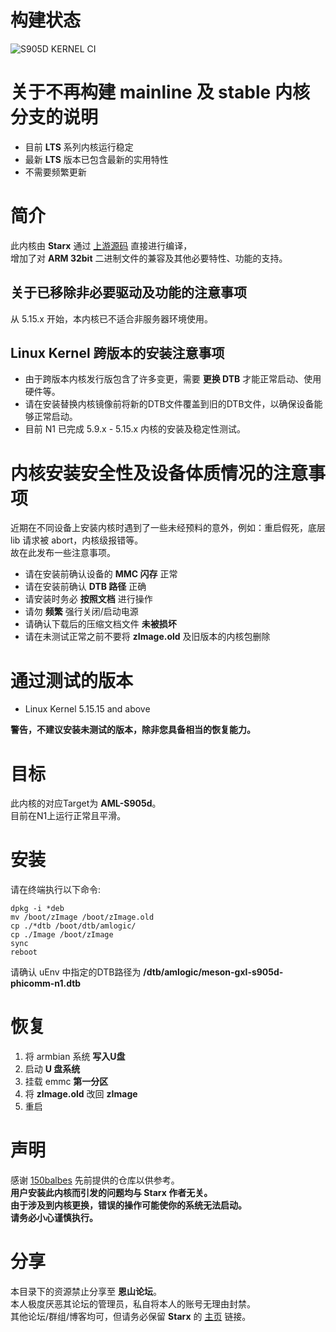 # 构建状态

![S905D KERNEL CI](https://github.com/SuzukiHonoka/s905d-kernel-precompiled/workflows/S905D%20KERNEL%20CI/badge.svg?branch=master)

# 关于不再构建 mainline 及 stable 内核分支的说明 

- 目前 **LTS** 系列内核运行稳定
- 最新 **LTS** 版本已包含最新的实用特性
- 不需要频繁更新

# 简介

此内核由 **Starx** 通过 [上游源码](https://www.kernel.org/) 直接进行编译，  
增加了对 **ARM 32bit** 二进制文件的兼容及其他必要特性、功能的支持。  

## 关于已移除非必要驱动及功能的注意事项

从 5.15.x 开始，本内核已不适合非服务器环境使用。

## Linux Kernel 跨版本的安装注意事项

- 由于跨版本内核发行版包含了许多变更，需要 **更换 DTB** 才能正常启动、使用硬件等。  
- 请在安装替换内核镜像前将新的DTB文件覆盖到旧的DTB文件，以确保设备能够正常启动。  
- 目前 N1 已完成 5.9.x - 5.15.x 内核的安装及稳定性测试。

# 内核安装安全性及设备体质情况的注意事项

近期在不同设备上安装内核时遇到了一些未经预料的意外，例如：重启假死，底层 lib 请求被 abort，内核级报错等。  
故在此发布一些注意事项。  

- 请在安装前确认设备的 **MMC 闪存** 正常
- 请在安装前确认 **DTB 路径** 正确
- 请安装时务必 **按照文档** 进行操作
- 请勿 **频繁** 强行关闭/启动电源
- 请确认下载后的压缩文档文件 **未被损坏**
- 请在未测试正常之前不要将 **zImage.old** 及旧版本的内核包删除

# 通过测试的版本

- Linux Kernel 5.15.15 and above

**警告，不建议安装未测试的版本，除非您具备相当的恢复能力。**

# 目标

此内核的对应Target为 **AML-S905d**。  
目前在N1上运行正常且平滑。

# 安装

请在终端执行以下命令:

```
dpkg -i *deb
mv /boot/zImage /boot/zImage.old
cp ./*dtb /boot/dtb/amlogic/
cp ./Image /boot/zImage
sync
reboot
```

请确认 uEnv 中指定的DTB路径为 **/dtb/amlogic/meson-gxl-s905d-phicomm-n1.dtb**

# 恢复

1. 将 armbian 系统 **写入U盘**
2. 启动 **U 盘系统**
3. 挂载 emmc **第一分区**
4. 将 **zImage.old** 改回 **zImage** 
5. 重启

# 声明

感谢 [150balbes](https://github.com/150balbes) 先前提供的仓库以供参考。  
**用户安装此内核而引发的问题均与 Starx 作者无关。  
由于涉及到内核更换，错误的操作可能使你的系统无法启动。  
请务必小心谨慎执行。**

# 分享

本目录下的资源禁止分享至 **恩山论坛**。  
本人极度厌恶其论坛的管理员，私自将本人的账号无理由封禁。  
其他论坛/群组/博客均可，但请务必保留 **Starx** 的 [主页](https://www.starx.ink) 链接。
